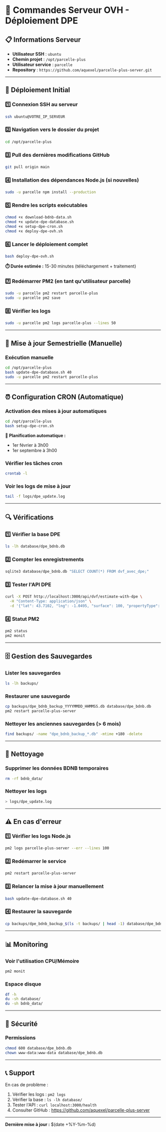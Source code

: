 # 🚀 Commandes Serveur OVH - Déploiement DPE

## 📋 Informations Serveur
- **Utilisateur SSH** : `ubuntu`
- **Chemin projet** : `/opt/parcelle-plus`
- **Utilisateur service** : `parcelle`
- **Repository** : `https://github.com/aquexel/parcelle-plus-server.git`

---

## 🔧 Déploiement Initial

### 1️⃣ Connexion SSH au serveur
```bash
ssh ubuntu@VOTRE_IP_SERVEUR
```

### 2️⃣ Navigation vers le dossier du projet
```bash
cd /opt/parcelle-plus
```

### 3️⃣ Pull des dernières modifications GitHub
```bash
git pull origin main
```

### 4️⃣ Installation des dépendances Node.js (si nouvelles)
```bash
sudo -u parcelle npm install --production
```

### 5️⃣ Rendre les scripts exécutables
```bash
chmod +x download-bdnb-data.sh
chmod +x update-dpe-database.sh
chmod +x setup-dpe-cron.sh
chmod +x deploy-dpe-ovh.sh
```

### 6️⃣ Lancer le déploiement complet
```bash
bash deploy-dpe-ovh.sh
```
**⏱️ Durée estimée :** 15-30 minutes (téléchargement + traitement)

### 7️⃣ Redémarrer PM2 (en tant qu'utilisateur parcelle)
```bash
sudo -u parcelle pm2 restart parcelle-plus
sudo -u parcelle pm2 save
```

### 8️⃣ Vérifier les logs
```bash
sudo -u parcelle pm2 logs parcelle-plus --lines 50
```

---

## 🔄 Mise à jour Semestrielle (Manuelle)

### Exécution manuelle
```bash
cd /opt/parcelle-plus
bash update-dpe-database.sh 40
sudo -u parcelle pm2 restart parcelle-plus
```

---

## ⏰ Configuration CRON (Automatique)

### Activation des mises à jour automatiques
```bash
cd /opt/parcelle-plus
bash setup-dpe-cron.sh
```

**📅 Planification automatique :**
- 1er février à 3h00
- 1er septembre à 3h00

### Vérifier les tâches cron
```bash
crontab -l
```

### Voir les logs de mise à jour
```bash
tail -f logs/dpe_update.log
```

---

## 🔍 Vérifications

### 1️⃣ Vérifier la base DPE
```bash
ls -lh database/dpe_bdnb.db
```

### 2️⃣ Compter les enregistrements
```bash
sqlite3 database/dpe_bdnb.db "SELECT COUNT(*) FROM dvf_avec_dpe;"
```

### 3️⃣ Tester l'API DPE
```bash
curl -X POST http://localhost:3000/api/dvf/estimate-with-dpe \
  -H "Content-Type: application/json" \
  -d '{"lat": 43.7102, "lng": -1.0495, "surface": 100, "propertyType": "appartement", "dpe": "C", "rooms": 3}'
```

### 4️⃣ Statut PM2
```bash
pm2 status
pm2 monit
```

---

## 🗄️ Gestion des Sauvegardes

### Lister les sauvegardes
```bash
ls -lh backups/
```

### Restaurer une sauvegarde
```bash
cp backups/dpe_bdnb_backup_YYYYMMDD_HHMMSS.db database/dpe_bdnb.db
pm2 restart parcelle-plus-server
```

### Nettoyer les anciennes sauvegardes (> 6 mois)
```bash
find backups/ -name "dpe_bdnb_backup_*.db" -mtime +180 -delete
```

---

## 🧹 Nettoyage

### Supprimer les données BDNB temporaires
```bash
rm -rf bdnb_data/
```

### Nettoyer les logs
```bash
> logs/dpe_update.log
```

---

## ⚠️ En cas d'erreur

### 1️⃣ Vérifier les logs Node.js
```bash
pm2 logs parcelle-plus-server --err --lines 100
```

### 2️⃣ Redémarrer le service
```bash
pm2 restart parcelle-plus-server
```

### 3️⃣ Relancer la mise à jour manuellement
```bash
bash update-dpe-database.sh 40
```

### 4️⃣ Restaurer la sauvegarde
```bash
cp backups/dpe_bdnb_backup_$(ls -t backups/ | head -1) database/dpe_bdnb.db
```

---

## 📊 Monitoring

### Voir l'utilisation CPU/Mémoire
```bash
pm2 monit
```

### Espace disque
```bash
df -h
du -sh database/
du -sh bdnb_data/
```

---

## 🔐 Sécurité

### Permissions
```bash
chmod 600 database/dpe_bdnb.db
chown www-data:www-data database/dpe_bdnb.db
```

---

## 📞 Support

En cas de problème :
1. Vérifier les logs : `pm2 logs`
2. Vérifier la base : `ls -lh database/`
3. Tester l'API : `curl localhost:3000/health`
4. Consulter GitHub : https://github.com/aquexel/parcelle-plus-server

---

**Dernière mise à jour :** $(date +%Y-%m-%d)

